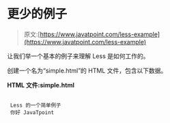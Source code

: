 # 更少的例子

> 原文:[https://www.javatpoint.com/less-example](https://www.javatpoint.com/less-example)

让我们举一个基本的例子来理解 Less 是如何工作的。

创建一个名为“simple.html”的 HTML 文件，包含以下数据。

**HTML 文件:simple.html**

```

 Less 的一个简单例子
 你好 JavaTpoint

```